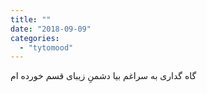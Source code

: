 ```yaml
---
title: ""
date: "2018-09-09"
categories: 
  - "tytomood"
---
```


گاه گداری به سراغم بیا دشمنِ زیبای قسم خورده ام
